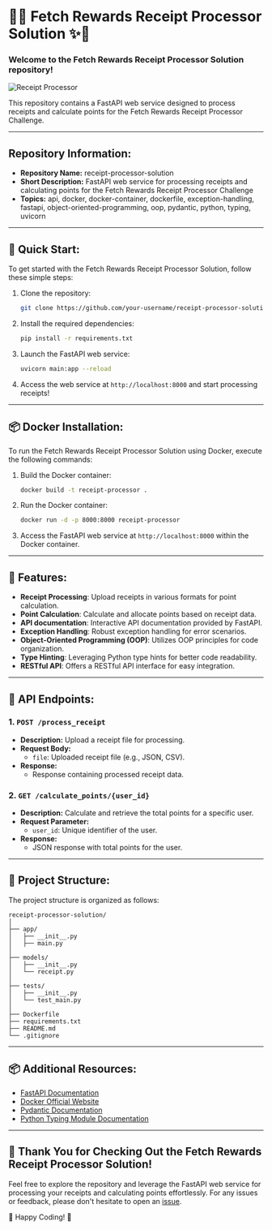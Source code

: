 # 🧾✨ Fetch Rewards Receipt Processor Solution ✨🧾

### Welcome to the Fetch Rewards Receipt Processor Solution repository!

![Receipt Processor](https://www.fetchrewards.com/hubfs/BrandAssets/fetchrewardsLogoPineGreen.png)

This repository contains a FastAPI web service designed to process receipts and calculate points for the Fetch Rewards Receipt Processor Challenge.

---

## Repository Information:
- **Repository Name:** receipt-processor-solution
- **Short Description:** FastAPI web service for processing receipts and calculating points for the Fetch Rewards Receipt Processor Challenge
- **Topics:** api, docker, docker-container, dockerfile, exception-handling, fastapi, object-oriented-programming, oop, pydantic, python, typing, uvicorn

---

## 🚀 Quick Start:

To get started with the Fetch Rewards Receipt Processor Solution, follow these simple steps:

1. Clone the repository:
   ```bash
   git clone https://github.com/your-username/receipt-processor-solution.git
   ```

2. Install the required dependencies:
   ```bash
   pip install -r requirements.txt
   ```

3. Launch the FastAPI web service:
   ```bash
   uvicorn main:app --reload
   ```

4. Access the web service at `http://localhost:8000` and start processing receipts!

---

## 📦 Docker Installation:

To run the Fetch Rewards Receipt Processor Solution using Docker, execute the following commands:

1. Build the Docker container:
   ```bash
   docker build -t receipt-processor .
   ```

2. Run the Docker container:
   ```bash
   docker run -d -p 8000:8000 receipt-processor
   ```

3. Access the FastAPI web service at `http://localhost:8000` within the Docker container.

---

## 🌟 Features:

- **Receipt Processing**: Upload receipts in various formats for point calculation.
- **Point Calculation**: Calculate and allocate points based on receipt data.
- **API documentation**: Interactive API documentation provided by FastAPI.
- **Exception Handling**: Robust exception handling for error scenarios.
- **Object-Oriented Programming (OOP)**: Utilizes OOP principles for code organization.
- **Type Hinting**: Leveraging Python type hints for better code readability.
- **RESTful API**: Offers a RESTful API interface for easy integration.

---

## 📑 API Endpoints:

### 1. `POST /process_receipt`
- **Description:** Upload a receipt file for processing.
- **Request Body:**
  - `file`: Uploaded receipt file (e.g., JSON, CSV).
- **Response:**
  - Response containing processed receipt data.

### 2. `GET /calculate_points/{user_id}`
- **Description:** Calculate and retrieve the total points for a specific user.
- **Request Parameter:**
  - `user_id`: Unique identifier of the user.
- **Response:**
  - JSON response with total points for the user.

---

## 📂 Project Structure:

The project structure is organized as follows:
```
receipt-processor-solution/
│
├── app/
│   ├── __init__.py
│   ├── main.py
│
├── models/
│   ├── __init__.py
│   └── receipt.py
│
├── tests/
│   ├── __init__.py
│   └── test_main.py
│
├── Dockerfile
├── requirements.txt
├── README.md
└── .gitignore
```

---

## 📦 Additional Resources:

- [FastAPI Documentation](https://fastapi.tiangolo.com/)
- [Docker Official Website](https://www.docker.com/)
- [Pydantic Documentation](https://pydantic-docs.helpmanual.io/)
- [Python Typing Module Documentation](https://docs.python.org/3/library/typing.html)

---

## 🎉 Thank You for Checking Out the Fetch Rewards Receipt Processor Solution!

Feel free to explore the repository and leverage the FastAPI web service for processing your receipts and calculating points effortlessly. For any issues or feedback, please don't hesitate to open an [issue](https://github.com/your-username/receipt-processor-solution/issues).

🚀 Happy Coding! 🚀
